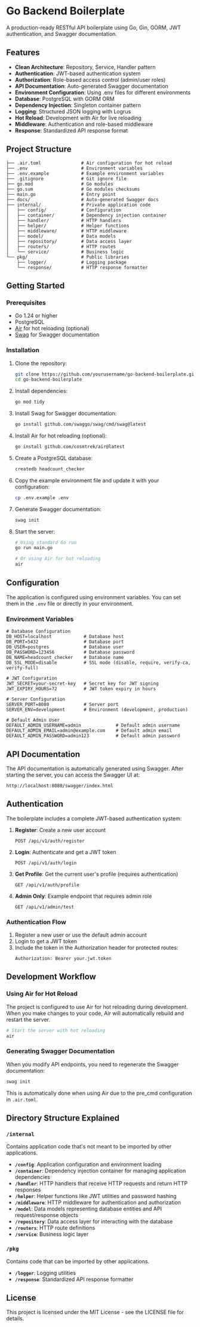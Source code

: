 # Go Backend Boilerplate

A production-ready RESTful API boilerplate using Go, Gin, GORM, JWT authentication, and Swagger documentation.

## Features

- **Clean Architecture**: Repository, Service, Handler pattern
- **Authentication**: JWT-based authentication system
- **Authorization**: Role-based access control (admin/user roles)
- **API Documentation**: Auto-generated Swagger documentation
- **Environment Configuration**: Using .env files for different environments
- **Database**: PostgreSQL with GORM ORM
- **Dependency Injection**: Singleton container pattern
- **Logging**: Structured JSON logging with Logrus
- **Hot Reload**: Development with Air for live reloading
- **Middleware**: Authentication and role-based middleware
- **Response**: Standardized API response format

## Project Structure

```
├── .air.toml               # Air configuration for hot reload
├── .env                    # Environment variables
├── .env.example            # Example environment variables
├── .gitignore              # Git ignore file
├── go.mod                  # Go modules
├── go.sum                  # Go modules checksums
├── main.go                 # Entry point
├── docs/                   # Auto-generated Swagger docs
├── internal/               # Private application code
│   ├── config/             # Configuration
│   ├── container/          # Dependency injection container
│   ├── handler/            # HTTP handlers
│   ├── helper/             # Helper functions
│   ├── middleware/         # HTTP middleware
│   ├── model/              # Data models
│   ├── repository/         # Data access layer
│   ├── routers/            # HTTP routes
│   └── service/            # Business logic
└── pkg/                    # Public libraries
    ├── logger/             # Logging package
    └── response/           # HTTP response formatter
```

## Getting Started

### Prerequisites

- Go 1.24 or higher
- PostgreSQL
- [Air](https://github.com/cosmtrek/air) for hot reloading (optional)
- [Swag](https://github.com/swaggo/swag) for Swagger documentation

### Installation

1. Clone the repository:

   ```bash
   git clone https://github.com/yourusername/go-backend-boilerplate.git
   cd go-backend-boilerplate
   ```

2. Install dependencies:

   ```bash
   go mod tidy
   ```

3. Install Swag for Swagger documentation:

   ```bash
   go install github.com/swaggo/swag/cmd/swag@latest
   ```

4. Install Air for hot reloading (optional):

   ```bash
   go install github.com/cosmtrek/air@latest
   ```

5. Create a PostgreSQL database:

   ```bash
   createdb headcount_checker
   ```

6. Copy the example environment file and update it with your configuration:

   ```bash
   cp .env.example .env
   ```

7. Generate Swagger documentation:

   ```bash
   swag init
   ```

8. Start the server:

   ```bash
   # Using standard Go run
   go run main.go

   # Or using Air for hot reloading
   air
   ```

## Configuration

The application is configured using environment variables. You can set them in the `.env` file or directly in your environment.

### Environment Variables

```
# Database Configuration
DB_HOST=localhost            # Database host
DB_PORT=5432                 # Database port
DB_USER=postgres             # Database user
DB_PASSWORD=123456           # Database password
DB_NAME=headcount_checker    # Database name
DB_SSL_MODE=disable          # SSL mode (disable, require, verify-ca, verify-full)

# JWT Configuration
JWT_SECRET=your-secret-key   # Secret key for JWT signing
JWT_EXPIRY_HOURS=72          # JWT token expiry in hours

# Server Configuration
SERVER_PORT=8080             # Server port
SERVER_ENV=development       # Environment (development, production)

# Default Admin User
DEFAULT_ADMIN_USERNAME=admin             # Default admin username
DEFAULT_ADMIN_EMAIL=admin@example.com    # Default admin email
DEFAULT_ADMIN_PASSWORD=admin123          # Default admin password
```

## API Documentation

The API documentation is automatically generated using Swagger. After starting the server, you can access the Swagger UI at:

```
http://localhost:8080/swagger/index.html
```

## Authentication

The boilerplate includes a complete JWT-based authentication system:

1. **Register**: Create a new user account

   ```
   POST /api/v1/auth/register
   ```

2. **Login**: Authenticate and get a JWT token

   ```
   POST /api/v1/auth/login
   ```

3. **Get Profile**: Get the current user's profile (requires authentication)

   ```
   GET /api/v1/auth/profile
   ```

4. **Admin Only**: Example endpoint that requires admin role
   ```
   GET /api/v1/admin/test
   ```

### Authentication Flow

1. Register a new user or use the default admin account
2. Login to get a JWT token
3. Include the token in the Authorization header for protected routes:
   ```
   Authorization: Bearer your.jwt.token
   ```

## Development Workflow

### Using Air for Hot Reload

The project is configured to use Air for hot reloading during development. When you make changes to your code, Air will automatically rebuild and restart the server.

```bash
# Start the server with hot reloading
air
```

### Generating Swagger Documentation

When you modify API endpoints, you need to regenerate the Swagger documentation:

```bash
swag init
```

This is automatically done when using Air due to the pre_cmd configuration in `.air.toml`.

## Directory Structure Explained

### `/internal`

Contains application code that's not meant to be imported by other applications.

- **`/config`**: Application configuration and environment loading
- **`/container`**: Dependency injection container for managing application dependencies
- **`/handler`**: HTTP handlers that receive HTTP requests and return HTTP responses
- **`/helper`**: Helper functions like JWT utilities and password hashing
- **`/middleware`**: HTTP middleware for authentication and authorization
- **`/model`**: Data models representing database entities and API request/response objects
- **`/repository`**: Data access layer for interacting with the database
- **`/routers`**: HTTP route definitions
- **`/service`**: Business logic layer

### `/pkg`

Contains code that can be imported by other applications.

- **`/logger`**: Logging utilities
- **`/response`**: Standardized API response formatter

## License

This project is licensed under the MIT License - see the LICENSE file for details.
